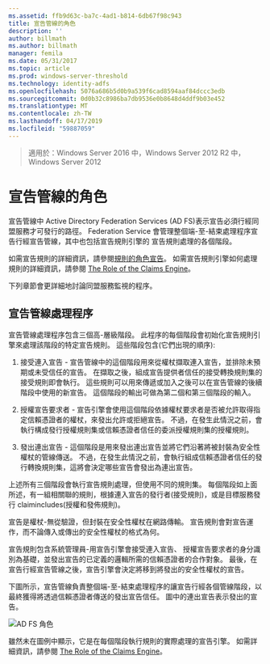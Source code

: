 ```yaml
---
ms.assetid: ffb9d63c-ba7c-4ad1-b814-6db67f98c943
title: 宣告管線的角色
description: ''
author: billmath
ms.author: billmath
manager: femila
ms.date: 05/31/2017
ms.topic: article
ms.prod: windows-server-threshold
ms.technology: identity-adfs
ms.openlocfilehash: 5076a686b5d0b9a539f6cad8594aaf84dccc3edb
ms.sourcegitcommit: 0d0b32c8986ba7db9536e0b8648d4ddf9b03e452
ms.translationtype: MT
ms.contentlocale: zh-TW
ms.lasthandoff: 04/17/2019
ms.locfileid: "59887059"
---
```

>適用於：Windows Server 2016 中，Windows Server 2012 R2 中，Windows Server 2012

# <a name="the-role-of-the-claims-pipeline"></a>宣告管線的角色
宣告管線中 Active Directory Federation Services \(AD FS\)表示宣告必須行經同盟服務才可發行的路徑。 Federation Service 會管理整個端\-至\-結束處理程序宣告行經宣告管線，其中也包括宣告規則引擎的 宣告規則處理的各個階段。  
  
如需宣告規則的詳細資訊，請參閱[規則的角色宣告](The-Role-of-Claim-Rules.md)。 如需宣告規則引擎如何處理規則的詳細資訊，請參閱 [The Role of the Claims Engine](The-Role-of-the-Claims-Engine.md)。  
  
下列章節會更詳細地討論同盟服務監視的程序。  
  
## <a name="claims-pipeline-process"></a>宣告管線處理程序  
宣告管線處理程序包含三個高\-層級階段。 此程序的每個階段會初始化宣告規則引擎來處理該階段的特定宣告規則。 這些階段包含\(它們出現的順序\):  
  
1.  接受連入宣告 - 宣告管線中的這個階段用來從權杖擷取連入宣告，並排除未預期或未受信任的宣告。 在擷取之後，組成宣告提供者信任的接受轉換規則集的接受規則即會執行。 這些規則可以用來傳遞或加入之後可以在宣告管線的後續階段中使用的新宣告。 這個階段的輸出可做為第二個和第三個階段的輸入。  
  
2.  授權宣告要求者 - 宣告引擎會使用這個階段依據權杖要求者是否被允許取得指定信賴憑證者的權杖，來發出允許或拒絕宣告。 不過，在發生此情況之前，會執行構成發行授權規則集或信賴憑證者信任的委派授權規則集的授權規則。  
  
3.  發出連出宣告 - 這個階段是用來發出連出宣告並將它們沿著將被封裝為安全性權杖的管線傳送。 不過，在發生此情況之前，會執行組成信賴憑證者信任的發行轉換規則集，這將會決定哪些宣告會發出為連出宣告。  
  
上述所有三個階段會執行宣告規則處理，但使用不同的規則集。 每個階段如上面所述，有一組相關聯的規則，根據連入宣告的發行者\(接受規則\)，或是目標服務發行 claimincludes\(授權和發佈規則\)。  
  
宣告是權杖\-無從驗證，但封裝在安全性權杖在網路傳輸。 宣告規則會對宣告運作，而不論傳入或傳出的安全性權杖的格式為何。  
  
宣告規則包含系統管理員\-用宣告引擎會接受連入宣告、 授權宣告要求者的身分識別為基礎，並發出宣告的已定義的邏輯所需的信賴憑證者的合作對象。 最後，在宣告行經宣告管線之後，宣告引擎會決定將移到將發出的安全性權杖的宣告。  
  
下圖所示，宣告管線負責整個端\-至\-結束處理程序的讓宣告行經各個管線階段，以最終獲得將透過信賴憑證者傳送的發出宣告信任。 圖中的連出宣告表示發出的宣告。  
  
![AD FS 角色](media/adfs2_pipeline.gif)  
  
雖然未在圖例中顯示，它是在每個階段執行規則的實際處理的宣告引擎。 如需詳細資訊，請參閱 [The Role of the Claims Engine](The-Role-of-the-Claims-Engine.md)。  
  


